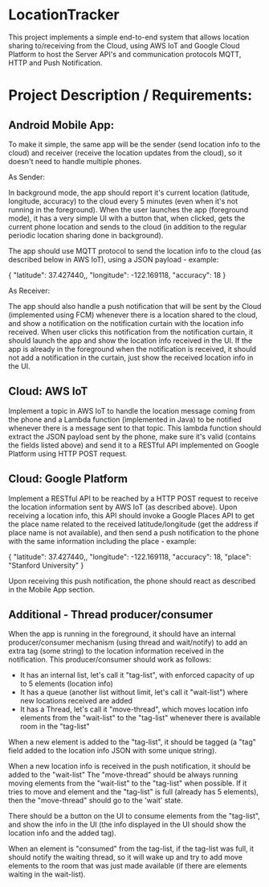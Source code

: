 # LocationTracker

This project implements a simple end-to-end system that allows location sharing to/receiving from the Cloud, using AWS IoT and Google Cloud Platform to host the Server API's and communication protocols MQTT, HTTP and Push Notification.

# Project Description / Requirements:

## Android Mobile App:

To make it simple, the same app will be the sender (send location info to the cloud) and receiver (receive the location updates from the cloud), so it doesn't need to handle multiple phones.

As Sender:

In background mode, the app should report it's current location (latitude, longitude, accuracy) to the cloud every 5 minutes (even when it's not running in the foreground). When the user launches the app (foreground mode), it has a very simple UI with a button that, when clicked, gets the current phone location and sends to the cloud (in addition to the regular periodic location sharing done in background).

The app should use MQTT protocol to send the location info to the cloud (as described below in AWS IoT), using a JSON payload - example:

{
    "latitude": 37.427440,,
    "longitude": -122.169118,
    "accuracy": 18
}

As Receiver:

The app should also handle a push notification that will be sent by the Cloud (implemented using FCM) whenever there is a location shared to the cloud, and show a notification on the notification curtain with the location info received.  When user clicks this notification from the notification curtain, it should launch the app and show the location info received in the UI. If the app is already in the foreground when the notification is received, it should not add a notification in the curtain, just show the received location info in the UI.

## Cloud: AWS IoT

Implement a topic in AWS IoT to handle the location message coming from the phone and a Lambda function (implemented in Java) to be notified whenever there is a message sent to that topic. This lambda function should extract the JSON payload sent by the phone, make sure it's valid (contains the fields listed above) and send it to a RESTful API implemented on Google Platform using HTTP POST request.

## Cloud: Google Platform

Implement a RESTful API to be reached by a HTTP POST request to receive the location information sent by AWS IoT (as described above). Upon receiving a location info, this API should invoke a Google Places API to get the place name related to the received latitude/longitude (get the address if place name is not available), and then send a push notification to the phone with the same information including the place - example:

{
    "latitude": 37.427440,,
    "longitude": -122.169118,
    "accuracy": 18,
    "place": "Stanford University"
}

Upon receiving this push notification, the phone should react as described in the Mobile App section.


## Additional - Thread producer/consumer

When the app is running in the foreground, it should have an internal producer/consumer mechanism (using thread and wait/notify) to add an extra tag (some string) to the location information received in the notification. This producer/consumer should work as follows:

- It has an internal list, let's call it "tag-list", with enforced capacity of up to 5 elements (location info)
- It has a queue (another list without limit, let's call it "wait-list") where new locations received are added
- It has a Thread, let's call it "move-thread", which moves location info elements from the "wait-list" to the "tag-list" whenever there is available room in the "tag-list"

When a new element is added to the "tag-list", it should be tagged (a "tag" field added to the location info JSON with some unique string).

When a new location info is received in the push notification, it should be added to the "wait-list"
The "move-thread" should be always running moving elements from the "wait-list" to the "tag-list" when possible. If it tries to move and element and the "tag-list" is full (already has 5 elements), then the "move-thread" should go to the 'wait' state.

There should be a button on the UI to consume elements from the "tag-list", and show the info in the UI (the info displayed in the UI should show the location info and the added tag).

When an element is "consumed" from the tag-list, if the tag-list was full, it should notify the waiting thread, so it will wake up and try to add move elements to the room that was just made available (if there are elements waiting in the wait-list).
